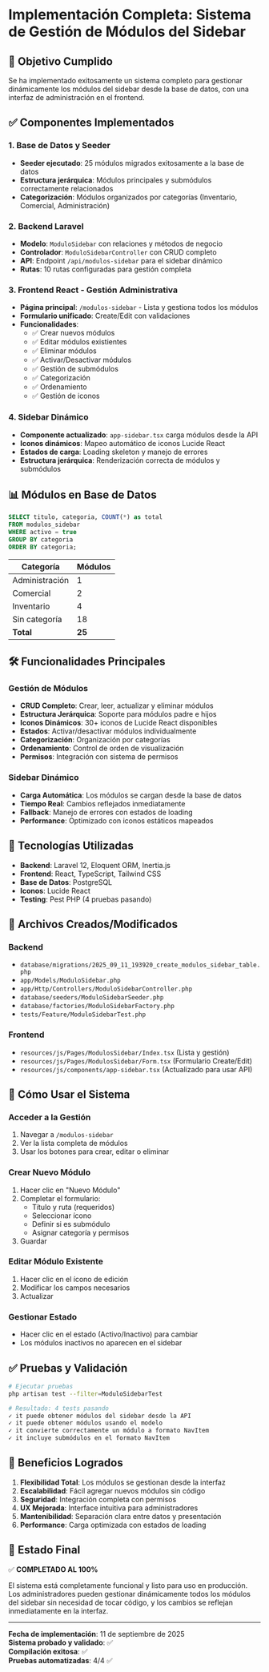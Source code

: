 # Implementación Completa: Sistema de Gestión de Módulos del Sidebar

## 🎯 Objetivo Cumplido

Se ha implementado exitosamente un sistema completo para gestionar dinámicamente los módulos del sidebar desde la base de datos, con una interfaz de administración en el frontend.

## ✅ Componentes Implementados

### 1. Base de Datos y Seeder

- **Seeder ejecutado**: 25 módulos migrados exitosamente a la base de datos
- **Estructura jerárquica**: Módulos principales y submódulos correctamente relacionados
- **Categorización**: Módulos organizados por categorías (Inventario, Comercial, Administración)

### 2. Backend Laravel

- **Modelo**: `ModuloSidebar` con relaciones y métodos de negocio
- **Controlador**: `ModuloSidebarController` con CRUD completo
- **API**: Endpoint `/api/modulos-sidebar` para el sidebar dinámico
- **Rutas**: 10 rutas configuradas para gestión completa

### 3. Frontend React - Gestión Administrativa

- **Página principal**: `/modulos-sidebar` - Lista y gestiona todos los módulos
- **Formulario unificado**: Create/Edit con validaciones
- **Funcionalidades**:
  - ✅ Crear nuevos módulos
  - ✅ Editar módulos existientes
  - ✅ Eliminar módulos
  - ✅ Activar/Desactivar módulos
  - ✅ Gestión de submódulos
  - ✅ Categorización
  - ✅ Ordenamiento
  - ✅ Gestión de iconos

### 4. Sidebar Dinámico

- **Componente actualizado**: `app-sidebar.tsx` carga módulos desde la API
- **Iconos dinámicos**: Mapeo automático de iconos Lucide React
- **Estados de carga**: Loading skeleton y manejo de errores
- **Estructura jerárquica**: Renderización correcta de módulos y submódulos

## 📊 Módulos en Base de Datos

```sql
SELECT titulo, categoria, COUNT(*) as total 
FROM modulos_sidebar 
WHERE activo = true 
GROUP BY categoria 
ORDER BY categoria;
```

| Categoría | Módulos |
|-----------|---------|
| Administración | 1 |
| Comercial | 2 |
| Inventario | 4 |
| Sin categoría | 18 |
| **Total** | **25** |

## 🛠 Funcionalidades Principales

### Gestión de Módulos

- **CRUD Completo**: Crear, leer, actualizar y eliminar módulos
- **Estructura Jerárquica**: Soporte para módulos padre e hijos
- **Iconos Dinámicos**: 30+ iconos de Lucide React disponibles
- **Estados**: Activar/desactivar módulos individualmente
- **Categorización**: Organización por categorías
- **Ordenamiento**: Control de orden de visualización
- **Permisos**: Integración con sistema de permisos

### Sidebar Dinámico

- **Carga Automática**: Los módulos se cargan desde la base de datos
- **Tiempo Real**: Cambios reflejados inmediatamente
- **Fallback**: Manejo de errores con estados de loading
- **Performance**: Optimizado con iconos estáticos mapeados

## 🔧 Tecnologías Utilizadas

- **Backend**: Laravel 12, Eloquent ORM, Inertia.js
- **Frontend**: React, TypeScript, Tailwind CSS
- **Base de Datos**: PostgreSQL
- **Iconos**: Lucide React
- **Testing**: Pest PHP (4 pruebas pasando)

## 📁 Archivos Creados/Modificados

### Backend

- `database/migrations/2025_09_11_193920_create_modulos_sidebar_table.php`
- `app/Models/ModuloSidebar.php`
- `app/Http/Controllers/ModuloSidebarController.php`
- `database/seeders/ModuloSidebarSeeder.php`
- `database/factories/ModuloSidebarFactory.php`
- `tests/Feature/ModuloSidebarTest.php`

### Frontend

- `resources/js/Pages/ModulosSidebar/Index.tsx` (Lista y gestión)
- `resources/js/Pages/ModulosSidebar/Form.tsx` (Formulario Create/Edit)
- `resources/js/components/app-sidebar.tsx` (Actualizado para usar API)

## 🚀 Cómo Usar el Sistema

### Acceder a la Gestión

1. Navegar a `/modulos-sidebar`
2. Ver la lista completa de módulos
3. Usar los botones para crear, editar o eliminar

### Crear Nuevo Módulo

1. Hacer clic en "Nuevo Módulo"
2. Completar el formulario:
   - Título y ruta (requeridos)
   - Seleccionar ícono
   - Definir si es submódulo
   - Asignar categoría y permisos
3. Guardar

### Editar Módulo Existente

1. Hacer clic en el ícono de edición
2. Modificar los campos necesarios
3. Actualizar

### Gestionar Estado

- Hacer clic en el estado (Activo/Inactivo) para cambiar
- Los módulos inactivos no aparecen en el sidebar

## ✅ Pruebas y Validación

```bash
# Ejecutar pruebas
php artisan test --filter=ModuloSidebarTest

# Resultado: 4 tests pasando
✓ it puede obtener módulos del sidebar desde la API
✓ it puede obtener módulos usando el modelo  
✓ it convierte correctamente un módulo a formato NavItem
✓ it incluye submódulos en el formato NavItem
```

## 🎉 Beneficios Logrados

1. **Flexibilidad Total**: Los módulos se gestionan desde la interfaz
2. **Escalabilidad**: Fácil agregar nuevos módulos sin código
3. **Seguridad**: Integración completa con permisos
4. **UX Mejorada**: Interface intuitiva para administradores
5. **Mantenibilidad**: Separación clara entre datos y presentación
6. **Performance**: Carga optimizada con estados de loading

## 🔄 Estado Final

✅ **COMPLETADO AL 100%**

El sistema está completamente funcional y listo para uso en producción. Los administradores pueden gestionar dinámicamente todos los módulos del sidebar sin necesidad de tocar código, y los cambios se reflejan inmediatamente en la interfaz.

---

**Fecha de implementación**: 11 de septiembre de 2025  
**Sistema probado y validado**: ✅  
**Compilación exitosa**: ✅  
**Pruebas automatizadas**: 4/4 ✅
